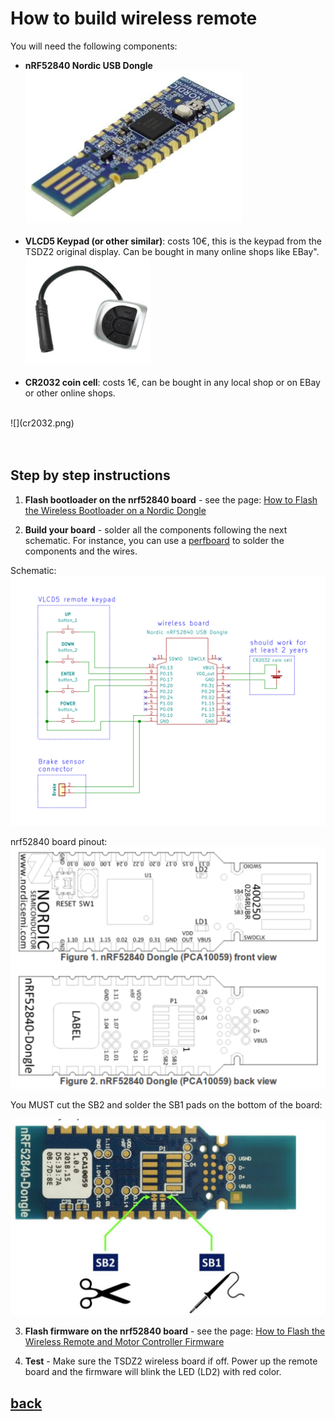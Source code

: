# How to build wireless remote

You will need the following components:
* **nRF52840 Nordic USB Dongle**<br>
![](NRF52840.png)<br><br>
* **VLCD5 Keypad (or other similar)**: costs 10€, this is the keypad from the TSDZ2 original display. Can be bought in many online shops like EBay".<br>
![](VLCD5_keypad.png)<br><br>
* **CR2032 coin cell**: costs 1€, can be bought in any local shop or on EBay or other online shops.
<br>
![](cr2032.png)<br><br><br>

## Step by step instructions

1. **Flash bootloader on the nrf52840 board** - see the page: [How to Flash the Wireless Bootloader on a Nordic Dongle](getting_started.md)

2. **Build your board** - solder all the components following the next schematic. For instance, you can use a [perfboard](https://en.wikipedia.org/wiki/Perfboard) to solder the components and the wires.

Schematic:
[![](ebike_remote_wireless-schematic.png)](ebike_remote_wireless-schematic.png)

nrf52840 board pinout:
![Pinout](nordic_pinout.png)

You MUST cut the SB2 and solder the SB1 pads on the bottom of the board:

![](external_power.png)

3. **Flash firmware on the nrf52840 board** - see the page: [How to Flash the Wireless Remote and Motor Controller Firmware](firmware.md)

4. **Test** - Make sure the TSDZ2 wireless board if off. Power up the remote board and the firmware will blink the LED (LD2) with red color.

## [back](./index.md)
